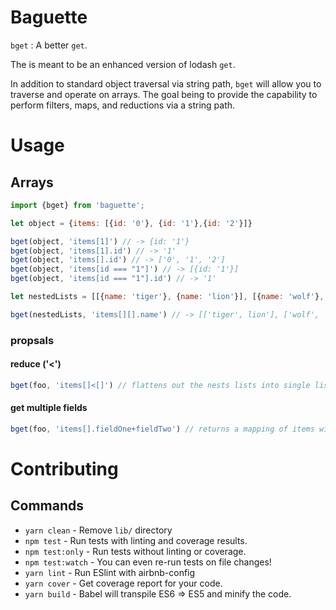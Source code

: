 # Baguette

`bget` : A better `get`.

The is meant to be an enhanced version of lodash `get`.

In addition to standard object traversal via string path, `bget` will allow you to traverse and operate on arrays. The goal being to provide the capability to perform filters, maps, and reductions via a string path.

# Usage

## Arrays
```js
import {bget} from 'baguette';

let object = {items: [{id: '0'}, {id: '1'},{id: '2'}]}

bget(object, 'items[1]') // -> {id: '1'}
bget(object, 'items[1].id') // -> '1'
bget(object, 'items[].id') // -> ['0', '1', '2']
bget(object, 'items[id === "1"]') // -> [{id: '1'}]
bget(object, 'items[id === "1"].id') // -> '1'

let nestedLists = [[{name: 'tiger'}, {name: 'lion'}], [{name: 'wolf'}, {name: 'dog'}]]

bget(nestedLists, 'items[][].name') // -> [['tiger', lion'], ['wolf', 'dog']]
```

### propsals

#### reduce ('<')
```js
bget(foo, 'items[]<[]') // flattens out the nests lists into single list
```

#### get multiple fields

```js
bget(foo, 'items[].fieldOne+fieldTwo') // returns a mapping of items with the fieldsOne and fieldsTwo
```


# Contributing

## Commands
- `yarn clean` - Remove `lib/` directory
- `npm test` - Run tests with linting and coverage results.
- `npm test:only` - Run tests without linting or coverage.
- `npm test:watch` - You can even re-run tests on file changes!
- `yarn lint` - Run ESlint with airbnb-config
- `yarn cover` - Get coverage report for your code.
- `yarn build` - Babel will transpile ES6 => ES5 and minify the code.


